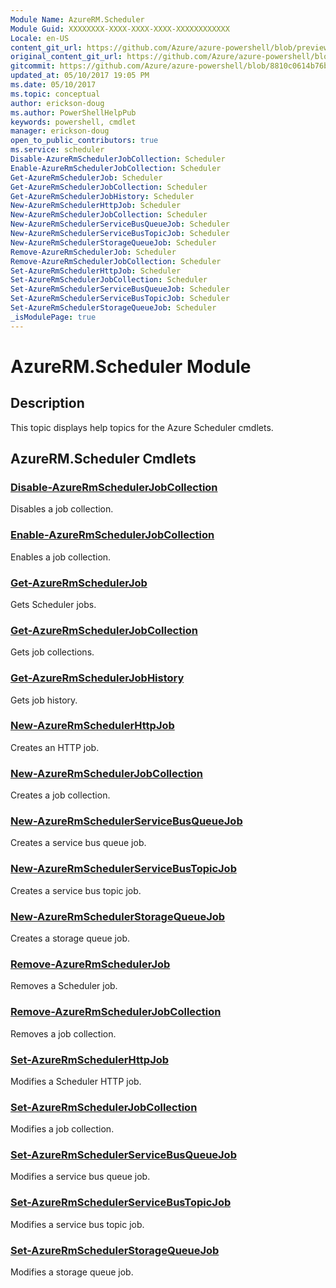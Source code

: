 ```yaml
---
Module Name: AzureRM.Scheduler
Module Guid: XXXXXXXX-XXXX-XXXX-XXXX-XXXXXXXXXXXX
Locale: en-US
content_git_url: https://github.com/Azure/azure-powershell/blob/preview/src/ResourceManager/Scheduler/Commands.Scheduler/help/AzureRM.Scheduler.md
original_content_git_url: https://github.com/Azure/azure-powershell/blob/preview/src/ResourceManager/Scheduler/Commands.Scheduler/help/AzureRM.Scheduler.md
gitcommit: https://github.com/Azure/azure-powershell/blob/8810c0614b76be8d014616888a4ae7733a452af9
updated_at: 05/10/2017 19:05 PM
ms.date: 05/10/2017
ms.topic: conceptual
author: erickson-doug
ms.author: PowerShellHelpPub
keywords: powershell, cmdlet
manager: erickson-doug
open_to_public_contributors: true
ms.service: scheduler
Disable-AzureRmSchedulerJobCollection: Scheduler
Enable-AzureRmSchedulerJobCollection: Scheduler
Get-AzureRmSchedulerJob: Scheduler
Get-AzureRmSchedulerJobCollection: Scheduler
Get-AzureRmSchedulerJobHistory: Scheduler
New-AzureRmSchedulerHttpJob: Scheduler
New-AzureRmSchedulerJobCollection: Scheduler
New-AzureRmSchedulerServiceBusQueueJob: Scheduler
New-AzureRmSchedulerServiceBusTopicJob: Scheduler
New-AzureRmSchedulerStorageQueueJob: Scheduler
Remove-AzureRmSchedulerJob: Scheduler
Remove-AzureRmSchedulerJobCollection: Scheduler
Set-AzureRmSchedulerHttpJob: Scheduler
Set-AzureRmSchedulerJobCollection: Scheduler
Set-AzureRmSchedulerServiceBusQueueJob: Scheduler
Set-AzureRmSchedulerServiceBusTopicJob: Scheduler
Set-AzureRmSchedulerStorageQueueJob: Scheduler
_isModulePage: true
---
```


# AzureRM.Scheduler Module
## Description
This topic displays help topics for the Azure Scheduler cmdlets.

## AzureRM.Scheduler Cmdlets
### [Disable-AzureRmSchedulerJobCollection](Disable-AzureRmSchedulerJobCollection.md)
Disables a job collection.

### [Enable-AzureRmSchedulerJobCollection](Enable-AzureRmSchedulerJobCollection.md)
Enables a job collection.

### [Get-AzureRmSchedulerJob](Get-AzureRmSchedulerJob.md)
Gets Scheduler jobs.

### [Get-AzureRmSchedulerJobCollection](Get-AzureRmSchedulerJobCollection.md)
Gets job collections.

### [Get-AzureRmSchedulerJobHistory](Get-AzureRmSchedulerJobHistory.md)
Gets job history.

### [New-AzureRmSchedulerHttpJob](New-AzureRmSchedulerHttpJob.md)
Creates an HTTP job.

### [New-AzureRmSchedulerJobCollection](New-AzureRmSchedulerJobCollection.md)
Creates a job collection.

### [New-AzureRmSchedulerServiceBusQueueJob](New-AzureRmSchedulerServiceBusQueueJob.md)
Creates a service bus queue job.

### [New-AzureRmSchedulerServiceBusTopicJob](New-AzureRmSchedulerServiceBusTopicJob.md)
Creates a service bus topic job.

### [New-AzureRmSchedulerStorageQueueJob](New-AzureRmSchedulerStorageQueueJob.md)
Creates a storage queue job.

### [Remove-AzureRmSchedulerJob](Remove-AzureRmSchedulerJob.md)
Removes a Scheduler job.

### [Remove-AzureRmSchedulerJobCollection](Remove-AzureRmSchedulerJobCollection.md)
Removes a job collection.

### [Set-AzureRmSchedulerHttpJob](Set-AzureRmSchedulerHttpJob.md)
Modifies a Scheduler HTTP job.

### [Set-AzureRmSchedulerJobCollection](Set-AzureRmSchedulerJobCollection.md)
Modifies a job collection.

### [Set-AzureRmSchedulerServiceBusQueueJob](Set-AzureRmSchedulerServiceBusQueueJob.md)
Modifies a service bus queue job.

### [Set-AzureRmSchedulerServiceBusTopicJob](Set-AzureRmSchedulerServiceBusTopicJob.md)
Modifies a service bus topic job.

### [Set-AzureRmSchedulerStorageQueueJob](Set-AzureRmSchedulerStorageQueueJob.md)
Modifies a storage queue job.

